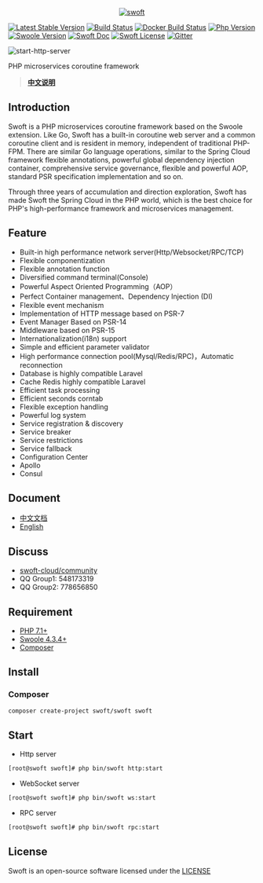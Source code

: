<p align="center">
    <a href="https://github.com/swoft-cloud/swoft" target="_blank">
        <img src="http://qiniu.daydaygo.top/swoft-logo.png?imageView2/2/w/300" alt="swoft"/>
    </a>
</p>

[![Latest Stable Version](http://img.shields.io/packagist/v/swoft/swoft.svg)](https://packagist.org/packages/swoft/swoft)
[![Build Status](https://travis-ci.org/swoft-cloud/swoft.svg?branch=master)](https://travis-ci.org/swoft-cloud/swoft)
[![Docker Build Status](https://img.shields.io/docker/build/swoft/swoft.svg)](https://hub.docker.com/r/swoft/swoft/)
[![Php Version](https://img.shields.io/badge/php-%3E=7.1-brightgreen.svg?maxAge=2592000)](https://secure.php.net/)
[![Swoole Version](https://img.shields.io/badge/swoole-%3E=4.4.1-brightgreen.svg?maxAge=2592000)](https://github.com/swoole/swoole-src)
[![Swoft Doc](https://img.shields.io/badge/docs-passing-green.svg?maxAge=2592000)](https://www.swoft.org/docs)
[![Swoft License](https://img.shields.io/hexpm/l/plug.svg?maxAge=2592000)](https://github.com/swoft-cloud/swoft/blob/master/LICENSE)
[![Gitter](https://img.shields.io/gitter/room/swoft-cloud/swoft.svg)](https://gitter.im/swoft-cloud/community)

![start-http-server](https://raw.githubusercontent.com/swoft-cloud/swoft/master/public/image/start-http-server.jpg)

PHP microservices coroutine framework

> **[中文说明](README.zh-CN.md)**

## Introduction

Swoft is a PHP microservices coroutine framework based on the Swoole extension. Like Go, Swoft has a built-in coroutine web server and a common coroutine client and is resident in memory, independent of traditional PHP-FPM. There are similar Go language operations, similar to the Spring Cloud framework flexible annotations, powerful global dependency injection container, comprehensive service governance, flexible and powerful AOP, standard PSR specification implementation and so on.

Through three years of accumulation and direction exploration, Swoft has made Swoft the Spring Cloud in the PHP world, which is the best choice for PHP's high-performance framework and microservices management.

## Feature

- Built-in high performance network server(Http/Websocket/RPC/TCP)
- Flexible componentization
- Flexible annotation function
- Diversified command terminal(Console)
- Powerful Aspect Oriented Programming（AOP）
- Perfect Container management、Dependency Injection (DI)
- Flexible event mechanism
- Implementation of HTTP message based on PSR-7
- Event Manager Based on PSR-14
- Middleware based on PSR-15
- Internationalization(i18n) support
- Simple and efficient parameter validator
- High performance connection pool(Mysql/Redis/RPC)，Automatic reconnection 
- Database is highly compatible Laravel
- Cache Redis highly compatible Laravel
- Efficient task processing
- Efficient seconds corntab
- Flexible exception handling
- Powerful log system
- Service registration & discovery
- Service breaker
- Service restrictions
- Service fallback
- Configuration Center
- Apollo
- Consul

## Document

- [中文文档](https://www.swoft.org/docs/2.x/zh-CN/README.html)
- [English](https://en.swoft.org/docs)

## Discuss

- [swoft-cloud/community](https://gitter.im/swoft-cloud/community)
- QQ Group1: 548173319      
- QQ Group2: 778656850

## Requirement

- [PHP 7.1+](https://github.com/php/php-src/releases)
- [Swoole 4.3.4+](https://github.com/swoole/swoole-src/releases)
- [Composer](https://getcomposer.org/)

## Install

### Composer

```bash
composer create-project swoft/swoft swoft
```

## Start

- Http server

```bash
[root@swoft swoft]# php bin/swoft http:start
```

- WebSocket server

```bash
[root@swoft swoft]# php bin/swoft ws:start
```

- RPC server

```bash
[root@swoft swoft]# php bin/swoft rpc:start
```

## License

Swoft is an open-source software licensed under the [LICENSE](LICENSE)
